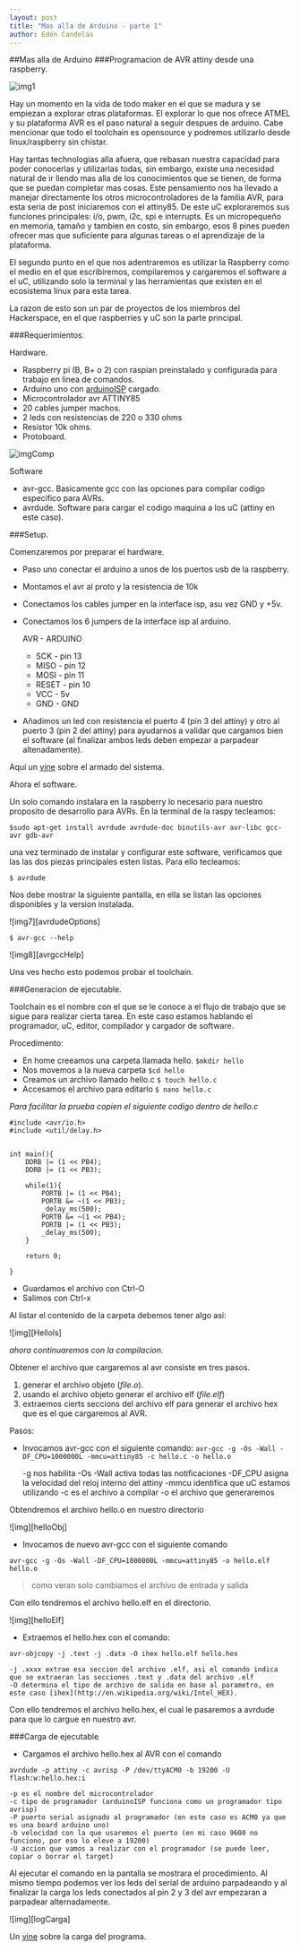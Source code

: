```yaml
---
layout: post
title: "Mas alla de Arduino - parte 1"
author: Edén Candelas
---
```

##Mas alla de Arduino
###Programacion de AVR attiny desde una raspberry.

![img1][completo]

Hay un momento en la vida de todo maker en el que se madura y se empiezan a explorar otras plataformas.
El explorar lo que nos ofrece ATMEL y su plataforma AVR es el paso natural a seguir despues de arduino.
Cabe mencionar que todo el toolchain es opensource y podremos utilizarlo desde linux/raspberry sin chistar.

<!--more-->

Hay tantas technologias alla afuera, que rebasan nuestra capacidad para poder conocerlas y utilizarlas todas, sin embargo, existe una necesidad natural de ir llendo mas alla de los conocimientos que se tienen, de forma que se puedan completar mas cosas.
Este pensamiento nos ha llevado a manejar directamente los otros microcontroladores de la familia AVR, para esta seria de post iniciaremos con el attiny85.
De este uC exploraremos sus funciones principales: i/o, pwm, i2c, spi e interrupts. Es un micropequeño en memoria, tamaño y tambien en costo, sin embargo, esos 8 pines pueden ofrecer mas que suficiente para algunas tareas o el aprendizaje de la plataforma.

El segundo punto en el que nos adentraremos es utilizar la Raspberry como el medio en el que escribiremos, compilaremos y cargaremos el software a el uC, utilizando solo la terminal y las herramientas que existen en el ecosistema linux para esta tarea.

La razon de esto son un par de proyectos de los miembros del Hackerspace, en el que raspberries y uC son la parte principal.

###Requerimientos.

Hardware.

* Raspberry pi (B, B+ o 2) con raspian preinstalado y configurada para trabajo en linea de comandos.
* Arduino uno con [arduinoISP](http://arduino.cc/en/Tutorial/ArduinoISP) cargado. 
* Microcontrolador avr ATTINY85
* 20 cables jumper machos.
* 2 leds con resistencias de 220 o 330 ohms
* Resistor 10k ohms.
* Protoboard.

![imgComp][componentes]

Software

* avr-gcc. Basicamente gcc con las opciones para compilar codigo especifico para AVRs.
* avrdude. Software para cargar el codigo maquina a los uC (attiny en este caso).

###Setup.

Comenzaremos por preparar el hardware.

* Paso uno conectar el arduino a unos de los puertos usb de la raspberry.
* Montamos el avr al proto y la resistencia de 10k
* Conectamos los cables jumper en la interface isp, asu vez GND y +5v.
* Conectamos los 6 jumpers de la interface isp al arduino.

    AVR - ARDUINO
    * SCK 	- pin 13
    * MISO 	- pin 12
    * MOSI 	- pin 11
    * RESET	- pin 10
    * VCC 	- 5v
    * GND 	- GND

* Añadimos un led con resistencia el puerto 4 (pin 3 del attiny) y otro al puerto 3 (pin 2 del attiny) para ayudarnos a validar que cargamos bien el software (al finalizar ambos leds deben empezar a parpadear altenadamente).

Aquí un [vine](https://vine.co/v/OV1Qin7JTqr) sobre el armado del sistema.

Ahora el software.

Un solo comando instalara en la raspberry lo necesario para nuestro proposito de desarrollo para AVRs. 
En la terminal de la raspy tecleamos:

`$sudo apt-get install avrdude avrdude-doc binutils-avr avr-libc gcc-avr gdb-avr`

una vez terminado de instalar y configurar este software, verificamos que las las dos piezas principales esten listas.
Para ello tecleamos:

`$ avrdude`

Nos debe mostrar la siguiente pantalla, en ella se listan las opciones disponibles y la version instalada.

![img7][avrdudeOptions]

`$ avr-gcc --help`

![img8][avrgccHelp]

Una ves hecho esto podemos probar el toolchain.

###Generacion de ejecutable.

Toolchain es el nombre con el que se le conoce a el flujo de trabajo que se sigue para realizar cierta tarea.
En este caso estamos hablando el programador, uC, editor, compilador y cargador de software.

Procedimento:

* En home creeamos una carpeta llamada hello. `$mkdir hello`
* Nos movemos a la nueva carpeta `$cd hello`
* Creamos un archivo llamado hello.c `$ touch hello.c`
* Accesamos el archivo para editarlo `$ nano hello.c`
 
 
*Para facilitar la prueba copien el siguiente codigo dentro de hello.c*

```
#include <avr/io.h>
#include <util/delay.h>


int main(){
    DDRB |= (1 << PB4);
    DDRB |= (1 << PB3);

    while(1){
        PORTB |= (1 << PB4);
        PORTB &= ~(1 << PB3);
        _delay_ms(500);
        PORTB &= ~(1 << PB4);
        PORTB |= (1 << PB3);
        _delay_ms(500);
    }

    return 0;

}
```

* Guardamos el archivo con Ctrl-O 
* Salimos con Ctrl-x

Al listar el contenido de la carpeta debemos tener algo asi:

![img][Hellols]

*ahora continuaremos con la compilacion.*

Obtener el archivo que cargaremos al avr consiste en tres pasos. 
1. generar el archivo objeto (*file.o*).
2. usando el archivo objeto generar el archivo elf (*file.elf*)
3. extraemos cierts seccions del archivo elf para generar el archivo hex que es el que cargaremos al AVR.

Pasos:

* Invocamos avr-gcc con el siguiente comando:
`avr-gcc -g -Os -Wall -DF_CPU=1000000L -mmcu=attiny85 -c hello.c -o hello.o`

    -g nos habilita 
    -Os 
    -Wall activa todas las notificaciones
    -DF_CPU asigna la velocidad del reloj interno del attiny
    -mmcu identifica que uC estamos utilizando
    -c es el archivo a compilar
    -o el archivo que generaremos 

Obtendremos el archivo hello.o en nuestro directorio

![img][helloObj]

* Invocamos de nuevo avr-gcc con el siguiente comando

`avr-gcc -g -Os -Wall -DF_CPU=1000000L -mmcu=attiny85 -o hello.elf hello.o`

>como veran solo cambiamos el archivo de entrada y salida

Con ello tendremos el archivo hello.elf en el directorio.

![img][helloElf]

* Extraemos el hello.hex con el comando:

`avr-objcopy -j .text -j .data -O ihex hello.elf hello.hex`

    -j .xxxx extrae esa seccion del archivo .elf, asi el comando indica que se extraeran las secciones .text y .data del archivo .elf
    -O determina el tipo de archivo de salida en base al parametro, en este caso [ihex](http://en.wikipedia.org/wiki/Intel_HEX).

Con ello tendremos el archivo hello.hex, el cual le pasaremos a avrdude para que lo cargue en nuestro avr.

###Carga de ejecutable

* Cargamos el archivo hello.hex al AVR con el comando

`avrdude -p attiny -c avrisp -P /dev/ttyACM0 -b 19200 -U flash:w:hello.hex:i`

    -p es el nombre del microcontrolador 
    -c tipo de programador (arduinoISP funciona como un programador tipo avrisp)
    -P puerto serial asignado al programador (en este caso es ACM0 ya que es una board arduino uno)
    -b velocidad con la que usaremos el puerto (en mi caso 9600 no funciono, por eso lo eleve a 19200)
    -U accion que vamos a realizar con el programador (se puede leer, copiar o borrar el target)

Al ejecutar el comando en la pantalla se mostrara el procedimiento. Al mismo tiempo podemos ver los leds del serial de arduino parpadeando y al finalizar la carga los leds conectados al pin 2 y 3 del avr empezaran a parpadear alternadamente.

![img][logCarga]

Un [vine](https://vine.co/v/OV127Vlb9PL) sobre la carga del programa.


[componentes]: /assets/post_img/avr/componentes.png "componentes"
[completo]: /assets/post_img/avr/completo.jpg "completo"





